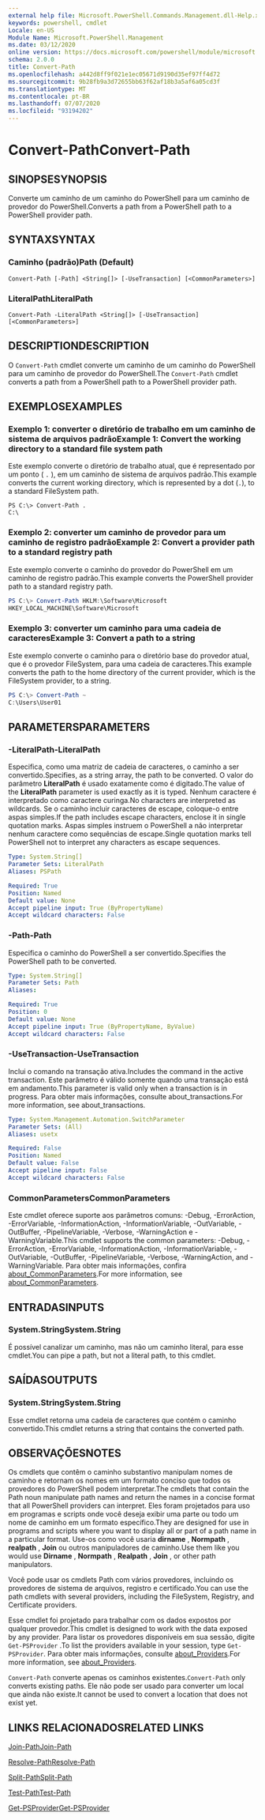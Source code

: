 ```yaml
---
external help file: Microsoft.PowerShell.Commands.Management.dll-Help.xml
keywords: powershell, cmdlet
Locale: en-US
Module Name: Microsoft.PowerShell.Management
ms.date: 03/12/2020
online version: https://docs.microsoft.com/powershell/module/microsoft.powershell.management/convert-path?view=powershell-5.1&WT.mc_id=ps-gethelp
schema: 2.0.0
title: Convert-Path
ms.openlocfilehash: a442d8ff9f021e1ec05671d9190d35ef97ff4d72
ms.sourcegitcommit: 9b28fb9a3d72655bb63f62af18b3a5af6a05cd3f
ms.translationtype: MT
ms.contentlocale: pt-BR
ms.lasthandoff: 07/07/2020
ms.locfileid: "93194202"
---
```

# <span data-ttu-id="b8897-103">Convert-Path</span><span class="sxs-lookup"><span data-stu-id="b8897-103">Convert-Path</span></span>

## <span data-ttu-id="b8897-104">SINOPSE</span><span class="sxs-lookup"><span data-stu-id="b8897-104">SYNOPSIS</span></span>
<span data-ttu-id="b8897-105">Converte um caminho de um caminho do PowerShell para um caminho de provedor do PowerShell.</span><span class="sxs-lookup"><span data-stu-id="b8897-105">Converts a path from a PowerShell path to a PowerShell provider path.</span></span>

## <span data-ttu-id="b8897-106">SYNTAX</span><span class="sxs-lookup"><span data-stu-id="b8897-106">SYNTAX</span></span>

### <span data-ttu-id="b8897-107">Caminho (padrão)</span><span class="sxs-lookup"><span data-stu-id="b8897-107">Path (Default)</span></span>

```
Convert-Path [-Path] <String[]> [-UseTransaction] [<CommonParameters>]
```

### <span data-ttu-id="b8897-108">LiteralPath</span><span class="sxs-lookup"><span data-stu-id="b8897-108">LiteralPath</span></span>

```
Convert-Path -LiteralPath <String[]> [-UseTransaction] [<CommonParameters>]
```

## <span data-ttu-id="b8897-109">DESCRIPTION</span><span class="sxs-lookup"><span data-stu-id="b8897-109">DESCRIPTION</span></span>

<span data-ttu-id="b8897-110">O `Convert-Path` cmdlet converte um caminho de um caminho do PowerShell para um caminho de provedor do PowerShell.</span><span class="sxs-lookup"><span data-stu-id="b8897-110">The `Convert-Path` cmdlet converts a path from a PowerShell path to a PowerShell provider path.</span></span>

## <span data-ttu-id="b8897-111">EXEMPLOS</span><span class="sxs-lookup"><span data-stu-id="b8897-111">EXAMPLES</span></span>

### <span data-ttu-id="b8897-112">Exemplo 1: converter o diretório de trabalho em um caminho de sistema de arquivos padrão</span><span class="sxs-lookup"><span data-stu-id="b8897-112">Example 1: Convert the working directory to a standard file system path</span></span>

<span data-ttu-id="b8897-113">Este exemplo converte o diretório de trabalho atual, que é representado por um ponto ( `.` ), em um caminho de sistema de arquivos padrão.</span><span class="sxs-lookup"><span data-stu-id="b8897-113">This example converts the current working directory, which is represented by a dot (`.`), to a standard FileSystem path.</span></span>

```
PS C:\> Convert-Path .
C:\
```

### <span data-ttu-id="b8897-114">Exemplo 2: converter um caminho de provedor para um caminho de registro padrão</span><span class="sxs-lookup"><span data-stu-id="b8897-114">Example 2: Convert a provider path to a standard registry path</span></span>

<span data-ttu-id="b8897-115">Este exemplo converte o caminho do provedor do PowerShell em um caminho de registro padrão.</span><span class="sxs-lookup"><span data-stu-id="b8897-115">This example converts the PowerShell provider path to a standard registry path.</span></span>

```powershell
PS C:\> Convert-Path HKLM:\Software\Microsoft
HKEY_LOCAL_MACHINE\Software\Microsoft
```

### <span data-ttu-id="b8897-116">Exemplo 3: converter um caminho para uma cadeia de caracteres</span><span class="sxs-lookup"><span data-stu-id="b8897-116">Example 3: Convert a path to a string</span></span>

<span data-ttu-id="b8897-117">Este exemplo converte o caminho para o diretório base do provedor atual, que é o provedor FileSystem, para uma cadeia de caracteres.</span><span class="sxs-lookup"><span data-stu-id="b8897-117">This example converts the path to the home directory of the current provider, which is the FileSystem provider, to a string.</span></span>

```powershell
PS C:\> Convert-Path ~
C:\Users\User01
```

## <span data-ttu-id="b8897-118">PARAMETERS</span><span class="sxs-lookup"><span data-stu-id="b8897-118">PARAMETERS</span></span>

### <span data-ttu-id="b8897-119">-LiteralPath</span><span class="sxs-lookup"><span data-stu-id="b8897-119">-LiteralPath</span></span>

<span data-ttu-id="b8897-120">Especifica, como uma matriz de cadeia de caracteres, o caminho a ser convertido.</span><span class="sxs-lookup"><span data-stu-id="b8897-120">Specifies, as a string array, the path to be converted.</span></span> <span data-ttu-id="b8897-121">O valor do parâmetro **LiteralPath** é usado exatamente como é digitado.</span><span class="sxs-lookup"><span data-stu-id="b8897-121">The value of the **LiteralPath** parameter is used exactly as it is typed.</span></span> <span data-ttu-id="b8897-122">Nenhum caractere é interpretado como caractere curinga.</span><span class="sxs-lookup"><span data-stu-id="b8897-122">No characters are interpreted as wildcards.</span></span> <span data-ttu-id="b8897-123">Se o caminho incluir caracteres de escape, coloque-o entre aspas simples.</span><span class="sxs-lookup"><span data-stu-id="b8897-123">If the path includes escape characters, enclose it in single quotation marks.</span></span> <span data-ttu-id="b8897-124">Aspas simples instruem o PowerShell a não interpretar nenhum caractere como sequências de escape.</span><span class="sxs-lookup"><span data-stu-id="b8897-124">Single quotation marks tell PowerShell not to interpret any characters as escape sequences.</span></span>

```yaml
Type: System.String[]
Parameter Sets: LiteralPath
Aliases: PSPath

Required: True
Position: Named
Default value: None
Accept pipeline input: True (ByPropertyName)
Accept wildcard characters: False
```

### <span data-ttu-id="b8897-125">-Path</span><span class="sxs-lookup"><span data-stu-id="b8897-125">-Path</span></span>

<span data-ttu-id="b8897-126">Especifica o caminho do PowerShell a ser convertido.</span><span class="sxs-lookup"><span data-stu-id="b8897-126">Specifies the PowerShell path to be converted.</span></span>

```yaml
Type: System.String[]
Parameter Sets: Path
Aliases:

Required: True
Position: 0
Default value: None
Accept pipeline input: True (ByPropertyName, ByValue)
Accept wildcard characters: False
```

### <span data-ttu-id="b8897-127">-UseTransaction</span><span class="sxs-lookup"><span data-stu-id="b8897-127">-UseTransaction</span></span>
<span data-ttu-id="b8897-128">Inclui o comando na transação ativa.</span><span class="sxs-lookup"><span data-stu-id="b8897-128">Includes the command in the active transaction.</span></span>
<span data-ttu-id="b8897-129">Este parâmetro é válido somente quando uma transação está em andamento.</span><span class="sxs-lookup"><span data-stu-id="b8897-129">This parameter is valid only when a transaction is in progress.</span></span>
<span data-ttu-id="b8897-130">Para obter mais informações, consulte about_transactions.</span><span class="sxs-lookup"><span data-stu-id="b8897-130">For more information, see about_transactions.</span></span>

```yaml
Type: System.Management.Automation.SwitchParameter
Parameter Sets: (All)
Aliases: usetx

Required: False
Position: Named
Default value: False
Accept pipeline input: False
Accept wildcard characters: False
```

### <span data-ttu-id="b8897-131">CommonParameters</span><span class="sxs-lookup"><span data-stu-id="b8897-131">CommonParameters</span></span>

<span data-ttu-id="b8897-132">Este cmdlet oferece suporte aos parâmetros comuns: -Debug, -ErrorAction, -ErrorVariable, -InformationAction, -InformationVariable, -OutVariable, -OutBuffer, -PipelineVariable, -Verbose, -WarningAction e -WarningVariable.</span><span class="sxs-lookup"><span data-stu-id="b8897-132">This cmdlet supports the common parameters: -Debug, -ErrorAction, -ErrorVariable, -InformationAction, -InformationVariable, -OutVariable, -OutBuffer, -PipelineVariable, -Verbose, -WarningAction, and -WarningVariable.</span></span> <span data-ttu-id="b8897-133">Para obter mais informações, confira [about_CommonParameters](https://go.microsoft.com/fwlink/?LinkID=113216).</span><span class="sxs-lookup"><span data-stu-id="b8897-133">For more information, see [about_CommonParameters](https://go.microsoft.com/fwlink/?LinkID=113216).</span></span>

## <span data-ttu-id="b8897-134">ENTRADAS</span><span class="sxs-lookup"><span data-stu-id="b8897-134">INPUTS</span></span>

### <span data-ttu-id="b8897-135">System.String</span><span class="sxs-lookup"><span data-stu-id="b8897-135">System.String</span></span>

<span data-ttu-id="b8897-136">É possível canalizar um caminho, mas não um caminho literal, para esse cmdlet.</span><span class="sxs-lookup"><span data-stu-id="b8897-136">You can pipe a path, but not a literal path, to this cmdlet.</span></span>

## <span data-ttu-id="b8897-137">SAÍDAS</span><span class="sxs-lookup"><span data-stu-id="b8897-137">OUTPUTS</span></span>

### <span data-ttu-id="b8897-138">System.String</span><span class="sxs-lookup"><span data-stu-id="b8897-138">System.String</span></span>

<span data-ttu-id="b8897-139">Esse cmdlet retorna uma cadeia de caracteres que contém o caminho convertido.</span><span class="sxs-lookup"><span data-stu-id="b8897-139">This cmdlet returns a string that contains the converted path.</span></span>

## <span data-ttu-id="b8897-140">OBSERVAÇÕES</span><span class="sxs-lookup"><span data-stu-id="b8897-140">NOTES</span></span>

<span data-ttu-id="b8897-141">Os cmdlets que contêm o caminho substantivo manipulam nomes de caminho e retornam os nomes em um formato conciso que todos os provedores do PowerShell podem interpretar.</span><span class="sxs-lookup"><span data-stu-id="b8897-141">The cmdlets that contain the Path noun manipulate path names and return the names in a concise format that all PowerShell providers can interpret.</span></span> <span data-ttu-id="b8897-142">Eles foram projetados para uso em programas e scripts onde você deseja exibir uma parte ou todo um nome de caminho em um formato específico.</span><span class="sxs-lookup"><span data-stu-id="b8897-142">They are designed for use in programs and scripts where you want to display all or part of a path name in a particular format.</span></span> <span data-ttu-id="b8897-143">Use-os como você usaria **dirname** , **Normpath** , **realpath** , **Join** ou outros manipuladores de caminho.</span><span class="sxs-lookup"><span data-stu-id="b8897-143">Use them like you would use **Dirname** , **Normpath** , **Realpath** , **Join** , or other path manipulators.</span></span>

<span data-ttu-id="b8897-144">Você pode usar os cmdlets Path com vários provedores, incluindo os provedores de sistema de arquivos, registro e certificado.</span><span class="sxs-lookup"><span data-stu-id="b8897-144">You can use the path cmdlets with several providers, including the FileSystem, Registry, and Certificate providers.</span></span>

<span data-ttu-id="b8897-145">Esse cmdlet foi projetado para trabalhar com os dados expostos por qualquer provedor.</span><span class="sxs-lookup"><span data-stu-id="b8897-145">This cmdlet is designed to work with the data exposed by any provider.</span></span> <span data-ttu-id="b8897-146">Para listar os provedores disponíveis em sua sessão, digite `Get-PSProvider` .</span><span class="sxs-lookup"><span data-stu-id="b8897-146">To list the providers available in your session, type `Get-PSProvider`.</span></span> <span data-ttu-id="b8897-147">Para obter mais informações, consulte [about_Providers](../Microsoft.PowerShell.Core/About/about_Providers.md).</span><span class="sxs-lookup"><span data-stu-id="b8897-147">For more information, see [about_Providers](../Microsoft.PowerShell.Core/About/about_Providers.md).</span></span>

<span data-ttu-id="b8897-148">`Convert-Path` converte apenas os caminhos existentes.</span><span class="sxs-lookup"><span data-stu-id="b8897-148">`Convert-Path` only converts existing paths.</span></span> <span data-ttu-id="b8897-149">Ele não pode ser usado para converter um local que ainda não existe.</span><span class="sxs-lookup"><span data-stu-id="b8897-149">It cannot be used to convert a location that does not exist yet.</span></span>

## <span data-ttu-id="b8897-150">LINKS RELACIONADOS</span><span class="sxs-lookup"><span data-stu-id="b8897-150">RELATED LINKS</span></span>

[<span data-ttu-id="b8897-151">Join-Path</span><span class="sxs-lookup"><span data-stu-id="b8897-151">Join-Path</span></span>](Join-Path.md)

[<span data-ttu-id="b8897-152">Resolve-Path</span><span class="sxs-lookup"><span data-stu-id="b8897-152">Resolve-Path</span></span>](Resolve-Path.md)

[<span data-ttu-id="b8897-153">Split-Path</span><span class="sxs-lookup"><span data-stu-id="b8897-153">Split-Path</span></span>](Split-Path.md)

[<span data-ttu-id="b8897-154">Test-Path</span><span class="sxs-lookup"><span data-stu-id="b8897-154">Test-Path</span></span>](Test-Path.md)

[<span data-ttu-id="b8897-155">Get-PSProvider</span><span class="sxs-lookup"><span data-stu-id="b8897-155">Get-PSProvider</span></span>](Get-PSProvider.md)
